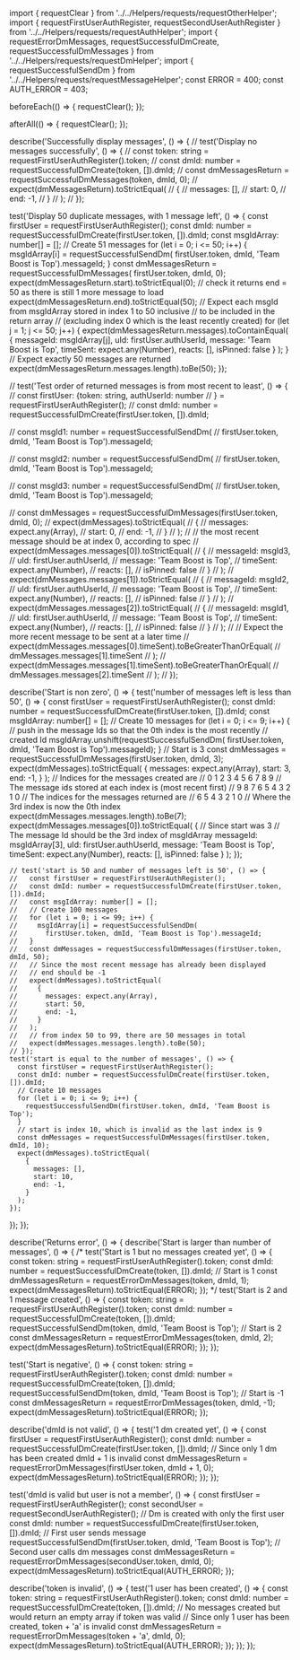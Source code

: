 import { requestClear } from '../../Helpers/requests/requestOtherHelper';
import {
  requestFirstUserAuthRegister, requestSecondUserAuthRegister
} from '../../Helpers/requests/requestAuthHelper';
import {
  requestErrorDmMessages,
  requestSuccessfulDmCreate, requestSuccessfulDmMessages
} from '../../Helpers/requests/requestDmHelper';
import {
  requestSuccessfulSendDm
} from '../../Helpers/requests/requestMessageHelper';
const ERROR = 400;
const AUTH_ERROR = 403;

beforeEach(() => {
  requestClear();
});

afterAll(() => {
  requestClear();
});

describe('Successfully display messages', () => {
  // test('Display no messages successfully', () => {
  //   const token: string = requestFirstUserAuthRegister().token;
  //   const dmId: number = requestSuccessfulDmCreate(token, []).dmId;
  //   const dmMessagesReturn = requestSuccessfulDmMessages(token, dmId, 0);
  //   expect(dmMessagesReturn).toStrictEqual(
  //     {
  //       messages: [],
  //       start: 0,
  //       end: -1,
  //     }
  //   );
  // });

  test('Display 50 duplicate messages, with 1 message left', () => {
    const firstUser = requestFirstUserAuthRegister();
    const dmId: number = requestSuccessfulDmCreate(firstUser.token, []).dmId;
    const msgIdArray: number[] = [];
    // Create 51 messages
    for (let i = 0; i <= 50; i++) {
      msgIdArray[i] = requestSuccessfulSendDm(
        firstUser.token, dmId, 'Team Boost is Top').messageId;
    }
    const dmMessagesReturn = requestSuccessfulDmMessages(
      firstUser.token, dmId, 0);
    expect(dmMessagesReturn.start).toStrictEqual(0);
    // check it returns end = 50 as there is still 1 more message to load
    expect(dmMessagesReturn.end).toStrictEqual(50);
    // Expect each msgId from msgIdArray stored in index 1 to 50 inclusive
    // to be included in the return array
    // (excluding index 0 which is the least recently created)
    for (let j = 1; j <= 50; j++) {
      expect(dmMessagesReturn.messages).toContainEqual(
        {
          messageId: msgIdArray[j],
          uId: firstUser.authUserId,
          message: 'Team Boost is Top',
          timeSent: expect.any(Number),
          reacts: [],
          isPinned: false
        }
      );
    }
    // Expect exactly 50 messages are returned
    expect(dmMessagesReturn.messages.length).toBe(50);
  });

  // test('Test order of returned messages is from most recent to least', () => {
  //   const firstUser: {token: string, authUserId: number
  //     } = requestFirstUserAuthRegister();
  //   const dmId: number = requestSuccessfulDmCreate(firstUser.token, []).dmId;

  //   const msgId1: number = requestSuccessfulSendDm(
  //     firstUser.token, dmId, 'Team Boost is Top').messageId;

  //   const msgId2: number = requestSuccessfulSendDm(
  //     firstUser.token, dmId, 'Team Boost is Top').messageId;

  //   const msgId3: number = requestSuccessfulSendDm(
  //     firstUser.token, dmId, 'Team Boost is Top').messageId;

  //   const dmMessages = requestSuccessfulDmMessages(firstUser.token, dmId, 0);
  //   expect(dmMessages).toStrictEqual(
  //     {
  //       messages: expect.any(Array),
  //       start: 0,
  //       end: -1,
  //     }
  //   );
  //   // the most recent message should be at index 0, according to spec
  //   expect(dmMessages.messages[0]).toStrictEqual(
  //     {
  //       messageId: msgId3,
  //       uId: firstUser.authUserId,
  //       message: 'Team Boost is Top',
  //       timeSent: expect.any(Number),
  //       reacts: [],
  //       isPinned: false
  //     }
  //   );
  //   expect(dmMessages.messages[1]).toStrictEqual(
  //     {
  //       messageId: msgId2,
  //       uId: firstUser.authUserId,
  //       message: 'Team Boost is Top',
  //       timeSent: expect.any(Number),
  //       reacts: [],
  //       isPinned: false
  //     }
  //   );
  //   expect(dmMessages.messages[2]).toStrictEqual(
  //     {
  //       messageId: msgId1,
  //       uId: firstUser.authUserId,
  //       message: 'Team Boost is Top',
  //       timeSent: expect.any(Number),
  //       reacts: [],
  //       isPinned: false
  //     }
  //   );
  //   // Expect the more recent message to be sent at a later time
  //   expect(dmMessages.messages[0].timeSent).toBeGreaterThanOrEqual(
  //     dmMessages.messages[1].timeSent
  //   );
  //   expect(dmMessages.messages[1].timeSent).toBeGreaterThanOrEqual(
  //     dmMessages.messages[2].timeSent
  //   );
  // });

  describe('Start is non zero', () => {
    test('number of messages left is less than 50', () => {
      const firstUser = requestFirstUserAuthRegister();
      const dmId: number = requestSuccessfulDmCreate(firstUser.token, []).dmId;
      const msgIdArray: number[] = [];
      // Create 10 messages
      for (let i = 0; i <= 9; i++) {
        // push in the message Ids so that the 0th index is the most recently
        // created Id
        msgIdArray.unshift(requestSuccessfulSendDm(
          firstUser.token, dmId, 'Team Boost is Top').messageId);
      }
      // Start is 3
      const dmMessages = requestSuccessfulDmMessages(firstUser.token, dmId, 3);
      expect(dmMessages).toStrictEqual(
        {
          messages: expect.any(Array),
          start: 3,
          end: -1,
        }
      );
      // Indices for the messages created are
      // 0 1 2 3 4 5 6 7 8 9
      // The message ids stored at each index is (most recent first)
      // 9 8 7 6 5 4 3 2 1 0
      // The indices for the messages returned are
      //       6 5 4 3 2 1 0
      // Where the 3rd index is now the 0th index
      expect(dmMessages.messages.length).toBe(7);
      expect(dmMessages.messages[0]).toStrictEqual(
        {
          // Since start was 3
          // The message Id should be the 3rd index of msgIdArray
          messageId: msgIdArray[3],
          uId: firstUser.authUserId,
          message: 'Team Boost is Top',
          timeSent: expect.any(Number),
          reacts: [],
          isPinned: false
        }
      );
    });

    // test('start is 50 and number of messages left is 50', () => {
    //   const firstUser = requestFirstUserAuthRegister();
    //   const dmId: number = requestSuccessfulDmCreate(firstUser.token, []).dmId;
    //   const msgIdArray: number[] = [];
    //   // Create 100 messages
    //   for (let i = 0; i <= 99; i++) {
    //     msgIdArray[i] = requestSuccessfulSendDm(
    //       firstUser.token, dmId, 'Team Boost is Top').messageId;
    //   }
    //   const dmMessages = requestSuccessfulDmMessages(firstUser.token, dmId, 50);
    //   // Since the most recent message has already been displayed
    //   // end should be -1
    //   expect(dmMessages).toStrictEqual(
    //     {
    //       messages: expect.any(Array),
    //       start: 50,
    //       end: -1,
    //     }
    //   );
    //   // from index 50 to 99, there are 50 messages in total
    //   expect(dmMessages.messages.length).toBe(50);
    // });
    test('start is equal to the number of messages', () => {
      const firstUser = requestFirstUserAuthRegister();
      const dmId: number = requestSuccessfulDmCreate(firstUser.token, []).dmId;
      // Create 10 messages
      for (let i = 0; i <= 9; i++) {
        requestSuccessfulSendDm(firstUser.token, dmId, 'Team Boost is Top');
      }
      // start is index 10, which is invalid as the last index is 9
      const dmMessages = requestSuccessfulDmMessages(firstUser.token, dmId, 10);
      expect(dmMessages).toStrictEqual(
        {
          messages: [],
          start: 10,
          end: -1,
        }
      );
    });
  });
});

describe('Returns error', () => {
  describe('Start is larger than number of messages', () => {
    /*
    test('Start is 1 but no messages created yet', () => {
      const token: string = requestFirstUserAuthRegister().token;
      const dmId: number = requestSuccessfulDmCreate(token, []).dmId;
      // Start is 1
      const dmMessagesReturn = requestErrorDmMessages(token, dmId, 1);
      expect(dmMessagesReturn).toStrictEqual(ERROR);
    });
    */
    test('Start is 2 and 1 message created', () => {
      const token: string = requestFirstUserAuthRegister().token;
      const dmId: number = requestSuccessfulDmCreate(token, []).dmId;
      requestSuccessfulSendDm(token, dmId, 'Team Boost is Top');
      // Start is 2
      const dmMessagesReturn = requestErrorDmMessages(token, dmId, 2);
      expect(dmMessagesReturn).toStrictEqual(ERROR);
    });
  });

  test('Start is negative', () => {
    const token: string = requestFirstUserAuthRegister().token;
    const dmId: number = requestSuccessfulDmCreate(token, []).dmId;
    requestSuccessfulSendDm(token, dmId, 'Team Boost is Top');
    // Start is -1
    const dmMessagesReturn = requestErrorDmMessages(token, dmId, -1);
    expect(dmMessagesReturn).toStrictEqual(ERROR);
  });

  describe('dmId is not valid', () => {
    test('1 dm created yet', () => {
      const firstUser = requestFirstUserAuthRegister();
      const dmId: number = requestSuccessfulDmCreate(firstUser.token, []).dmId;
      // Since only 1 dm has been created dmId + 1 is invalid
      const dmMessagesReturn = requestErrorDmMessages(firstUser.token, dmId + 1, 0);
      expect(dmMessagesReturn).toStrictEqual(ERROR);
    });
  });

  test('dmId is valid but user is not a member', () => {
    const firstUser = requestFirstUserAuthRegister();
    const secondUser = requestSecondUserAuthRegister();
    // Dm is created with only the first user
    const dmId: number = requestSuccessfulDmCreate(firstUser.token, []).dmId;
    // First user sends message
    requestSuccessfulSendDm(firstUser.token, dmId, 'Team Boost is Top');
    // Second user calls dm messages
    const dmMessagesReturn = requestErrorDmMessages(secondUser.token, dmId, 0);
    expect(dmMessagesReturn).toStrictEqual(AUTH_ERROR);
  });

  describe('token is invalid', () => {
    test('1 user has been created', () => {
      const token: string = requestFirstUserAuthRegister().token;
      const dmId: number = requestSuccessfulDmCreate(token, []).dmId;
      // No messages created but would return an empty array if token was valid
      // Since only 1 user has been created, token + 'a' is invalid
      const dmMessagesReturn = requestErrorDmMessages(token + 'a', dmId, 0);
      expect(dmMessagesReturn).toStrictEqual(AUTH_ERROR);
    });
  });
});
